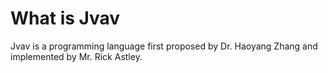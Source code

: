 # What is Jvav
Jvav is a programming language first proposed by Dr. Haoyang Zhang and implemented by Mr. Rick Astley.
